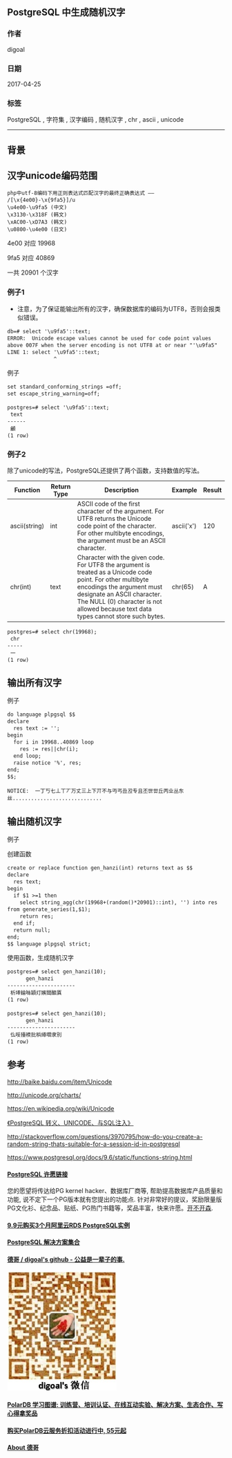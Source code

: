 ## PostgreSQL 中生成随机汉字  
           
### 作者        
digoal        
          
### 日期       
2017-04-25      
        
### 标签       
PostgreSQL , 字符集 , 汉字编码 , 随机汉字 , chr , ascii , unicode  
         
----        
        
## 背景  
  
## 汉字unicode编码范围  
  
```  
php中utf-8编码下用正则表达式匹配汉字的最终正确表达式 ——   
/[\x{4e00}-\x{9fa5}]/u  
\u4e00-\u9fa5 (中文)  
\x3130-\x318F (韩文)  
\xAC00-\xD7A3 (韩文)  
\u0800-\u4e00 (日文)  
```  
  
4e00 对应 19968  
  
9fa5 对应 40869  
  
一共 20901 个汉字  
  
### 例子1  
  
- 注意，为了保证能输出所有的汉字，确保数据库的编码为UTF8，否则会报类似错误。  
  
```  
db=# select '\u9fa5'::text;  
ERROR:  Unicode escape values cannot be used for code point values above 007F when the server encoding is not UTF8 at or near "'\u9fa5"  
LINE 1: select '\u9fa5'::text;  
               ^  
```  
  
例子  
  
```  
set standard_conforming_strings =off;  
set escape_string_warning=off;  
  
postgres=# select '\u9fa5'::text;  
 text   
------  
 龥  
(1 row)  
```  
  
### 例子2  
除了unicode的写法，PostgreSQL还提供了两个函数，支持数值的写法。  
  
Function|	Return Type|	Description|	Example|	Result  
---|---|---|---|---  
ascii(string)|	int|	ASCII code of the first character of the argument. For UTF8 returns the Unicode code point of the character. For other multibyte encodings, the argument must be an ASCII character.|	ascii('x')|	120  
chr(int)|	text|	Character with the given code. For UTF8 the argument is treated as a Unicode code point. For other multibyte encodings the argument must designate an ASCII character. The NULL (0) character is not allowed because text data types cannot store such bytes.|	chr(65)|	A  
  
```  
postgres=# select chr(19968);  
 chr   
-----  
 一  
(1 row)  
```  
  
## 输出所有汉字  
  
例子  
  
```  
do language plpgsql $$  
declare  
  res text := '';  
begin  
  for i in 19968..40869 loop  
    res := res||chr(i);  
  end loop;  
  raise notice '%', res;  
end;  
$$;  
  
NOTICE:  一丁丂七丄丅丆万丈三上下丌不与丏丐丑丒专且丕世丗丘丙业丛东丝.............................  
```  
  
## 输出随机汉字  
例子  
  
创建函数  
  
```  
create or replace function gen_hanzi(int) returns text as $$  
declare  
  res text;  
begin  
  if $1 >=1 then  
    select string_agg(chr(19968+(random()*20901)::int), '') into res from generate_series(1,$1);  
    return res;  
  end if;  
  return null;  
end;  
$$ language plpgsql strict;  
```  
  
使用函数，生成随机汉字  
  
```  
postgres=# select gen_hanzi(10);  
      gen_hanzi         
----------------------  
 析埲錀噝穎灯嬪閸醿厧  
(1 row)  
  
postgres=# select gen_hanzi(10);  
      gen_hanzi         
----------------------  
 仫哸擡襖批梹繜嚪隶別  
(1 row)  
```  
  
## 参考  
http://baike.baidu.com/item/Unicode  
  
http://unicode.org/charts/  
  
https://en.wikipedia.org/wiki/Unicode  
  
[《PostgreSQL 转义、UNICODE、与SQL注入》](../201704/20170402_01.md)   
  
http://stackoverflow.com/questions/3970795/how-do-you-create-a-random-string-thats-suitable-for-a-session-id-in-postgresql  
  
https://www.postgresql.org/docs/9.6/static/functions-string.html  
  
  
  
  
  
  
  
  
  
  
  
  
  
  
  
  
  
  
  
  
  
  
  
  
  
  
  
  
  
  
  
  
  
  
  
  
  
  
  
  
  
  
  
  
  
  
  
  
  
  
  
  
  
  
  
  
  
  
  
  
  
  
  
  
  
  
  
  
  
  
  
  
  
#### [PostgreSQL 许愿链接](https://github.com/digoal/blog/issues/76 "269ac3d1c492e938c0191101c7238216")
您的愿望将传达给PG kernel hacker、数据库厂商等, 帮助提高数据库产品质量和功能, 说不定下一个PG版本就有您提出的功能点. 针对非常好的提议，奖励限量版PG文化衫、纪念品、贴纸、PG热门书籍等，奖品丰富，快来许愿。[开不开森](https://github.com/digoal/blog/issues/76 "269ac3d1c492e938c0191101c7238216").  
  
  
#### [9.9元购买3个月阿里云RDS PostgreSQL实例](https://www.aliyun.com/database/postgresqlactivity "57258f76c37864c6e6d23383d05714ea")
  
  
#### [PostgreSQL 解决方案集合](https://yq.aliyun.com/topic/118 "40cff096e9ed7122c512b35d8561d9c8")
  
  
#### [德哥 / digoal's github - 公益是一辈子的事.](https://github.com/digoal/blog/blob/master/README.md "22709685feb7cab07d30f30387f0a9ae")
  
  
![digoal's wechat](../pic/digoal_weixin.jpg "f7ad92eeba24523fd47a6e1a0e691b59")
  
  
#### [PolarDB 学习图谱: 训练营、培训认证、在线互动实验、解决方案、生态合作、写心得拿奖品](https://www.aliyun.com/database/openpolardb/activity "8642f60e04ed0c814bf9cb9677976bd4")
  
  
#### [购买PolarDB云服务折扣活动进行中, 55元起](https://www.aliyun.com/activity/new/polardb-yunparter?userCode=bsb3t4al "e0495c413bedacabb75ff1e880be465a")
  
  
#### [About 德哥](https://github.com/digoal/blog/blob/master/me/readme.md "a37735981e7704886ffd590565582dd0")
  

